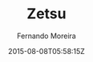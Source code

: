 ---
title: "Zetsu"
github: https://github.com/nandomoreirame/zetsu
demo: https://nandomoreirame.github.io/zetsu/
author: Fernando Moreira

ssg:
  - Jekyll
cms:
  - No Cms
date: 2015-08-08T05:58:15Z
github_branch: master
description: "💎 Zetsu - a free Jekyll theme"
---